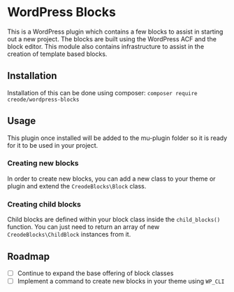 # WordPress Blocks
This is a WordPress plugin which contains a few blocks to assist in starting out a new project. The blocks are built using the WordPress ACF and the block editor. This module also contains infrastructure to assist in the creation of template based blocks.

## Installation
Installation of this can be done using composer: `composer require creode/wordpress-blocks`

## Usage
This plugin once installed will be added to the mu-plugin folder so it is ready for it to be used in your project.

### Creating new blocks
In order to create new blocks, you can add a new class to your theme or plugin and extend the `CreodeBlocks\Block` class.

### Creating child blocks
Child blocks are defined within your block class inside the `child_blocks()` function. You can just need to return an array of new `CreodeBlocks\ChildBlock` instances from it.

## Roadmap

- [ ] Continue to expand the base offering of block classes
- [ ] Implement a command to create new blocks in your theme using `WP_CLI`
